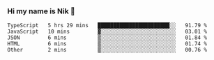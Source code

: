 ### Hi my name is Nik 👋

<!--
**NikDoe/NikDoe** is a ✨ _special_ ✨ repository because its `README.md` (this file) appears on your GitHub profile.

Here are some ideas to get you started:

- 🔭 I’m currently working on ...
- 🌱 I’m currently learning ...
- 👯 I’m looking to collaborate on ...
- 🤔 I’m looking for help with ...
- 💬 Ask me about ...
- 📫 How to reach me: ...
- 😄 Pronouns: ...
- ⚡ Fun fact: ...
-->

<!--START_SECTION:waka-->

```text
TypeScript   5 hrs 29 mins   ███████████████████████░░   91.79 %
JavaScript   10 mins         ▓░░░░░░░░░░░░░░░░░░░░░░░░   03.01 %
JSON         6 mins          ▒░░░░░░░░░░░░░░░░░░░░░░░░   01.84 %
HTML         6 mins          ▒░░░░░░░░░░░░░░░░░░░░░░░░   01.74 %
Other        2 mins          ▒░░░░░░░░░░░░░░░░░░░░░░░░   00.76 %
```

<!--END_SECTION:waka-->
